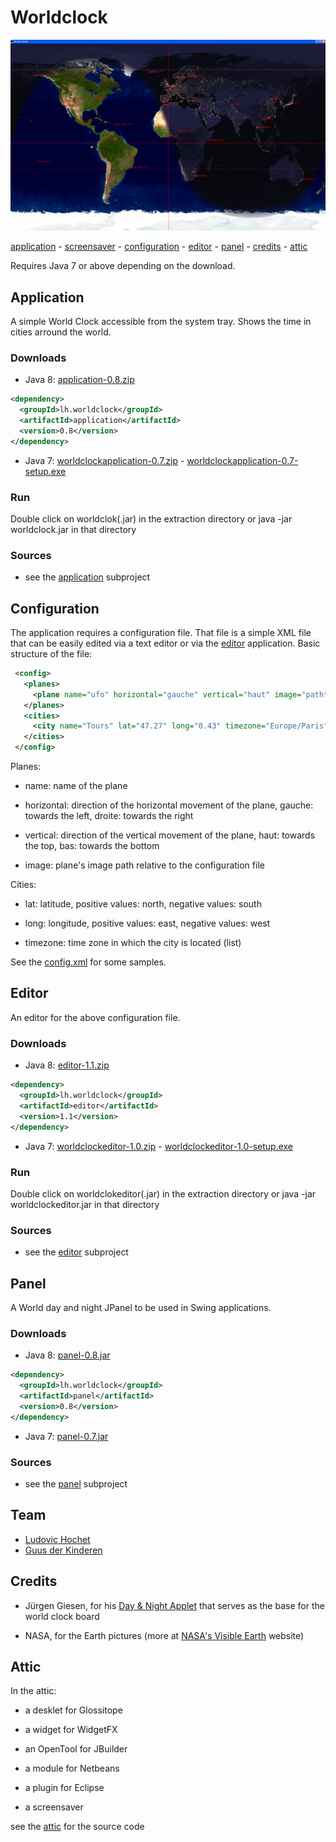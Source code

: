 # Worldclock

![worldclock](snap-app.png) 

[application](#application) -  [screensaver](#screensaver) - [configuration](#configuration) - [editor](#editor) - [panel](#panel) - [credits](#credits) - [attic](#attic)

Requires Java 7 or above depending on the download.

## Application

A simple World Clock accessible from the system tray. Shows the time in cities arround the world.

### Downloads

* Java 8: [application-0.8.zip](https://dl.bintray.com/lhochet/maven/lh/worldclock/application/0.8/:application-0.8.zip)
```xml
<dependency>
  <groupId>lh.worldclock</groupId>
  <artifactId>application</artifactId>
  <version>0.8</version>
</dependency>
```

* Java 7: [worldclockapplication-0.7.zip](https://dl.bintray.com/lhochet/Worldclock/worldclockapplication-0.7.zip) - [worldclockapplication-0.7-setup.exe](https://dl.bintray.com/lhochet/Worldclock/worldclockapplication-0.7-setup.exe)


### Run

Double click on worldclok(.jar) in the extraction directory or java -jar worldclock.jar in that directory

### Sources

*   see the [application](application) subproject


## Configuration

The application requires a configuration file.
That file is a simple XML file that can be easily edited via a text editor or via the [editor](#editor) application.
Basic structure of the file:

```xml
 <config>
   <planes>
     <plane name="ufo" horizontal="gauche" vertical="haut" image="pathto/ufo.png"/>
   </planes>
   <cities>
     <city name="Tours" lat="47.27" long="0.43" timezone="Europe/Paris"/>
   </cities>
 </config>

```

Planes:

*   name: name of the plane

*   horizontal: direction of the horizontal movement of the plane, gauche: towards the left, droite: towards the right

*   vertical: direction of the vertical movement of the plane, haut: towards the top, bas: towards the bottom

*   image: plane's image path relative to the configuration file

Cities:

*   lat: latitude, positive values: north, negative values: south

*   long: longitude, positive values: east, negative values: west

*   timezone: time zone in which the city is located (list)

See the [config.xml](config.xml) for some samples.

## Editor

An editor for the above configuration file.

### Downloads

*   Java 8: [editor-1.1.zip](https://dl.bintray.com/lhochet/maven/lh/worldclock/editor/1.1/:editor-1.1.zip)
```xml
<dependency>
  <groupId>lh.worldclock</groupId>
  <artifactId>editor</artifactId>
  <version>1.1</version>
</dependency>
```

*   Java 7: [worldclockeditor-1.0.zip](https://dl.bintray.com/lhochet/Worldclock/worldclockeditor-1.0.zip) - [worldclockeditor-1.0-setup.exe](https://dl.bintray.com/lhochet/Worldclock/worldclockeditor-1.0-setup.exe)

### Run

Double click on worldclokeditor(.jar) in the extraction directory or java -jar worldclockeditor.jar in that directory

### Sources

*   see the [editor](editor) subproject

## Panel

A World day and night JPanel to be used in Swing applications.

### Downloads

*   Java 8:  [panel-0.8.jar](https://dl.bintray.com/lhochet/maven/lh/worldclock/panel/0.8/:panel-0.8.jar)
```xml
<dependency>
  <groupId>lh.worldclock</groupId>
  <artifactId>panel</artifactId>
  <version>0.8</version>
</dependency>
```

* Java 7:  [panel-0.7.jar](https://dl.bintray.com/lhochet/Worldclock/panel-0.7.jar)

### Sources

*   see the [panel](panel) subproject

## Team

*   [Ludovic Hochet](https://github.com/lhochet)
*   [Guus der Kinderen](https://github.com/guusdk)

## Credits

*   Jürgen Giesen, for his [Day & Night Applet](http://www.geoastro.de/TNApplet/DN/index.html) that serves as the base for the world clock board

*   NASA, for the Earth pictures (more at [NASA's Visible Earth](http://visibleearth.nasa.gov/) website)

## Attic

In the attic:

*   a desklet for Glossitope

*   a widget for WidgetFX

*   an OpenTool for JBuilder

*   a module for Netbeans

*   a plugin for Eclipse

*   a screensaver

see the [attic](attic) for the source code